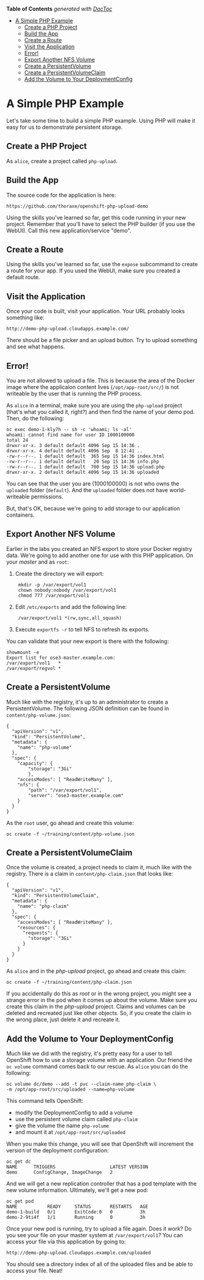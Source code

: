 <!-- START doctoc generated TOC please keep comment here to allow auto update -->
<!-- DON'T EDIT THIS SECTION, INSTEAD RE-RUN doctoc TO UPDATE -->
**Table of Contents**  *generated with [DocToc](https://github.com/thlorenz/doctoc)*

- [A Simple PHP Example](#a-simple-php-example)
  - [Create a PHP Project](#create-a-php-project)
  - [Build the App](#build-the-app)
  - [Create a Route](#create-a-route)
  - [Visit the Application](#visit-the-application)
  - [Error!](#error)
  - [Export Another NFS Volume](#export-another-nfs-volume)
  - [Create a PersistentVolume](#create-a-persistentvolume)
  - [Create a PersistentVolumeClaim](#create-a-persistentvolumeclaim)
  - [Add the Volume to Your DeploymentConfig](#add-the-volume-to-your-deploymentconfig)

<!-- END doctoc generated TOC please keep comment here to allow auto update -->

# A Simple PHP Example
Let's take some time to build a simple PHP example. Using PHP will make it easy
for us to demonstrate persistent storage.

## Create a PHP Project
As `alice`, create a project called `php-upload`.

## Build the App
The source code for the application is here:

    https://github.com/thoraxe/openshift-php-upload-demo

Using the skills you've learned so far, get this code running in your new
project. Remember that you'll have to select the PHP builder (if you use the
WebUI). Call this new application/service "demo".

## Create a Route
Using the skills you've learned so far, use the `expose` subcommand to create a
route for your app. If you used the WebUI, make sure you created a default
route.

## Visit the Application
Once your code is built, visit your application. Your URL probably looks
something like:

    http://demo-php-upload.cloudapps.example.com/

There should be a file picker and an upload button. Try to upload something and
see what happens.

## Error!
You are not allowed to upload a file. This is because the area of the Docker
image where the applicaion content lives (`/opt/app-root/src/`) is not writeable
by the user that is running the PHP process.

As `alice` in a terminal, make sure you are using the `php-upload` project
(that's what you called it, right?) and then find the name of your demo pod.
Then, do the following:

    oc exec demo-1-kly7h -- sh -c 'whoami; ls -al'
    whoami: cannot find name for user ID 1000100000
    total 24
    drwxr-xr-x. 3 default default 4096 Sep 15 14:36 .
    drwxr-xr-x. 4 default default 4096 Sep  8 12:41 ..
    -rw-r--r--. 1 default default  365 Sep 15 14:36 index.html
    -rw-r--r--. 1 default default   20 Sep 15 14:36 info.php
    -rw-r--r--. 1 default default  700 Sep 15 14:36 upload.php
    drwxr-xr-x. 2 default default 4096 Sep 15 14:36 uploaded

You can see that the user you are (1000100000) is not who owns the `uploaded`
folder (`default`). And the `uploaded` folder does not have world-writeable
permissions.

But, that's OK, because we're going to add storage to our application
containers.

## Export Another NFS Volume
Earlier in the labs you created an NFS export to store your Docker registry
data. We're going to add another one for use with this PHP application. On your
*master* and as `root`:

1. Create the directory we will export:

        mkdir -p /var/export/vol1
        chown nobody:nobody /var/export/vol1
        chmod 777 /var/export/vol1

1. Edit `/etc/exports` and add the following line:

        /var/export/vol1 *(rw,sync,all_squash)

1. Execute `exportfs -r` to tell NFS to refresh its exports.

You can validate that your new export is there with the following:

    showmount -e
    Export list for ose3-master.example.com:
    /var/export/vol1   *
    /var/export/regvol *

## Create a PersistentVolume
Much like with the registry, it's up to an administrator to create a
PersistentVolume. The following JSON definition can be found in
`content/php-volume.json`:

    {
      "apiVersion": "v1",
      "kind": "PersistentVolume",
      "metadata": {
        "name": "php-volume"
      },
      "spec": {
        "capacity": {
            "storage": "3Gi"
            },
        "accessModes": [ "ReadWriteMany" ],
        "nfs": {
            "path": "/var/export/vol1",
            "server": "ose3-master.example.com"
        }
      }
    }

As the `root` user, go ahead and create this volume:

    oc create -f ~/training/content/php-volume.json

## Create a PersistentVolumeClaim
Once the volume is created, a project needs to claim it, much like with the
registry. There is a claim in `content/php-claim.json` that looks like:

    {
      "apiVersion": "v1",
      "kind": "PersistentVolumeClaim",
      "metadata": {
        "name": "php-claim"
      },
      "spec": {
        "accessModes": [ "ReadWriteMany" ],
        "resources": {
          "requests": {
            "storage": "3Gi"
          }
        }
      }
    }

As `alice` and in the *php-upload* project, go ahead and create this claim:

    oc create -f ~/training/content/php-claim.json

If you accidentally do this as *root* or in the wrong project, you might see a
strange error in the pod when it comes up about the volume. Make sure you create
this claim in the *php-upload* project. Claims and volumes can be deleted and
recreated just like other objects. So, if you create the claim in the wrong
place, just delete it and recreate it.

## Add the Volume to Your DeploymentConfig
Much like we did with the registry, it's pretty easy for a user to tell
OpenShift how to use a storage volume with an application. Our friend the `oc
volume` command comes back to our rescue. As `alice` you can do the following:

    oc volume dc/demo --add -t pvc --claim-name php-claim \
    -m /opt/app-root/src/uploaded --name=php-volume

This command tells OpenShift:

* modify the DeploymentConfig to add a volume
* use the persistent volume claim called `php-claim`
* give the volume the name `php-volume`
* and mount it at `/opt/app-root/src/uploaded`

When you make this change, you will see that OpenShift will increment the
version of the deployment configuration:

    oc get dc
    NAME      TRIGGERS                    LATEST VERSION
    demo      ConfigChange, ImageChange   2

And we will get a new replication controller that has a pod template with the
new volume information. Ultimately, we'll get a new pod:

    oc get pod
    NAME           READY     STATUS       RESTARTS   AGE
    demo-1-build   0/1       ExitCode:0   0          3h
    demo-2-9ti4f   1/1       Running      0          3h

Once your new pod is running, try to upload a file again. Does it work? Do you
see your file on your master system at `/var/export/vol1`? You can access your
file via this application by going to:

    http://demo-php-upload.cloudapps.example.com/uploaded

You should see a directory index of all of the uploaded files and be able to
access your file. Neat!

